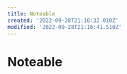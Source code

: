 ```yaml
---
title: Noteable
created: '2022-09-28T21:16:32.010Z'
modified: '2022-09-28T21:16:41.510Z'
---
```


# Noteable

